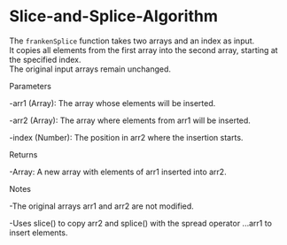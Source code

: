 # Slice-and-Splice-Algorithm

The `frankenSplice` function takes two arrays and an index as input.  
It copies all elements from the first array into the second array, starting at the specified index.  
The original input arrays remain unchanged.

Parameters

-arr1 (Array): The array whose elements will be inserted.

-arr2 (Array): The array where elements from arr1 will be inserted.

-index (Number): The position in arr2 where the insertion starts.

Returns

-Array: A new array with elements of arr1 inserted into arr2.

Notes

-The original arrays arr1 and arr2 are not modified.

-Uses slice() to copy arr2 and splice() with the spread operator ...arr1 to insert elements.
